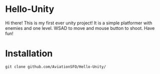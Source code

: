 # Hello-Unity
Hi there! This is my first ever unity project! It is a simple platformer with enemies and one level. WSAD to move and mouse button to shoot. Have fun!
# Installation
```curl
git clone github.com/AviationSFO/Hello-Unity/
```
